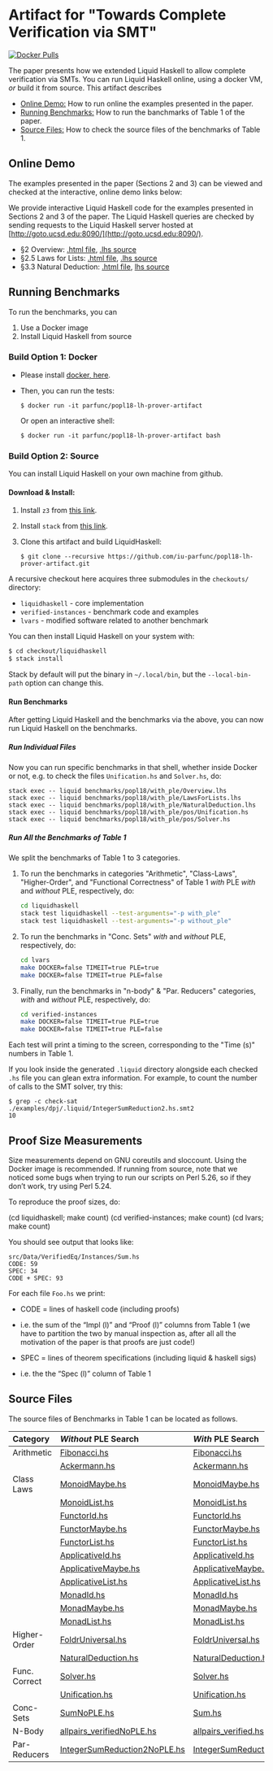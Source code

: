 # Artifact for "Towards Complete Verification via SMT"

[![Docker Pulls](https://img.shields.io/docker/pulls/parfunc/popl18-lh-prover-artifact.svg)](https://hub.docker.com/r/parfunc/popl18-lh-prover-artifact/)

The paper presents how we extended Liquid Haskell 
to allow complete verification via SMTs.
You can run Liquid Haskell online, 
using a docker VM, *or* 
build it from source.
This artifact describes

- [Online Demo:](#online) How to run online the examples presented in the paper. 
- [Running Benchmarks:](#benchmarks) How to run the banchmarks of Table 1 of the paper.
- [Source Files:](#source-files) How to check the source files of the benchmarks of Table 1.



## <a name="online"></a> Online Demo


The examples presented in the paper (Sections 2 and 3) can be viewed 
and checked at the interactive, online demo links below: 


We provide interactive Liquid Haskell code for 
the examples presented in Sections 2 and 3 of the paper. 
The Liquid Haskell queries are checked by sending requests to 
the Liquid Haskell server hosted at [http://goto.ucsd.edu:8090/](http://goto.ucsd.edu:8090/).

- §2 Overview: [.html file](http://goto.ucsd.edu/~nvazou/popl18/_site/Overview.html), [.lhs source](https://raw.githubusercontent.com/ucsd-progsys/liquidhaskell/popl18/benchmarks/popl18/with_ple/Overview.lhs)
- §2.5 Laws for Lists: [.html file](http://goto.ucsd.edu/~nvazou/popl18/_site/LawsForLists.html), [.lhs source](https://raw.githubusercontent.com/ucsd-progsys/liquidhaskell/popl18/benchmarks/popl18/with_ple/LawsForLists.lhs) 
- §3.3 Natural Deduction: [.html file](http://goto.ucsd.edu/~nvazou/popl18/_site/NaturalDeduction.html), [lhs source](https://raw.githubusercontent.com/ucsd-progsys/liquidhaskell/popl18/benchmarks/popl18/with_ple/NaturalDeduction.lhs)


## <a name="benchmarks"></a> Running Benchmarks

To run the benchmarks, you can

1. Use a Docker image 
2. Install Liquid Haskell from source 


### Build Option 1: Docker 

- Please install [docker, here](https://docs.docker.com/engine/installation/).

- Then, you can run the tests:

    ```
    $ docker run -it parfunc/popl18-lh-prover-artifact
    ```

    Or open an interactive shell:

    ```
    $ docker run -it parfunc/popl18-lh-prover-artifact bash
    ```

### Build Option 2: Source 

You can install Liquid Haskell on your own machine from github. 

#### Download & Install:

1. Install `z3` from [this link](https://github.com/Z3Prover/z3/releases).

2. Install `stack` from [this link](https://docs.haskellstack.org/en/stable/README/).

3. Clone this artifact and build LiquidHaskell:

    ```
    $ git clone --recursive https://github.com/iu-parfunc/popl18-lh-prover-artifact.git 
    ```

A recursive checkout here acquires three submodules in the
`checkouts/` directory:
 
 * `liquidhaskell` - core implementation
 * `verified-instances` - benchmark code and examples
 * `lvars` - modified software related to another benchmark

You can then install Liquid Haskell on your system with:
        
```bash
$ cd checkout/liquidhaskell
$ stack install
```

Stack by default will put the binary in `~/.local/bin`, but the
`--local-bin-path` option can change this.


#### Run Benchmarks

After getting Liquid Haskell and the benchmarks via the above,
you can now run Liquid Haskell on the benchmarks.

##### Run Individual Files

Now you can run specific benchmarks in that shell, whether inside
Docker or not, e.g.  to check the files `Unification.hs` and
`Solver.hs`, do:

    stack exec -- liquid benchmarks/popl18/with_ple/Overview.lhs
    stack exec -- liquid benchmarks/popl18/with_ple/LawsForLists.lhs
    stack exec -- liquid benchmarks/popl18/with_ple/NaturalDeduction.lhs
    stack exec -- liquid benchmarks/popl18/with_ple/pos/Unification.hs
    stack exec -- liquid benchmarks/popl18/with_ple/pos/Solver.hs

##### Run All the Benchmarks of Table 1

We split the benchmarks of Table 1 to 3 categories.


1. To run the benchmarks in categories "Arithmetic", "Class-Laws", "Higher-Order", and "Functional Correctness" of Table 1 _with_ PLE _with_ and _without_ PLE, respectively, do:

    ```bash
    cd liquidhaskell
    stack test liquidhaskell --test-arguments="-p with_ple"    
    stack test liquidhaskell --test-arguments="-p without_ple"
    ```


2. To run the benchmarks in "Conc. Sets" _with_ and _without_ PLE, respectively, do:

    ```bash
    cd lvars
    make DOCKER=false TIMEIT=true PLE=true
    make DOCKER=false TIMEIT=true PLE=false
    ```

3. Finally, run the benchmarks in "n-body" & "Par. Reducers" categories, _with_ and _without_ PLE, respectively, do:

    ```bash
    cd verified-instances 
    make DOCKER=false TIMEIT=true PLE=true
    make DOCKER=false TIMEIT=true PLE=false
    ```

Each test will print a timing to the screen, corresponding to the
"Time (s)" numbers in Table 1.

If you look inside the generated `.liquid` directory alongside each
checked `.hs` file you can glean extra information.  For example,
to count the number of calls to the SMT solver, try this:

    $ grep -c check-sat ./examples/dpj/.liquid/IntegerSumReduction2.hs.smt2
    10



## Proof Size Measurements

Size measurements depend on GNU coreutils and sloccount.  Using the
Docker image is recommended.  If running from source, note that we
noticed some bugs when trying to run our scripts on Perl 5.26, so if
they don’t work, try using Perl 5.24.

To reproduce the proof sizes, do:

   (cd liquidhaskell;      make count)
   (cd verified-instances; make count)
   (cd lvars;              make count)

You should see output that looks like:

```
src/Data/VerifiedEq/Instances/Sum.hs
CODE: 59
SPEC: 34
CODE + SPEC: 93
```

For each file `Foo.hs` we print:

* CODE = lines of haskell code (including proofs)
- i.e. the sum of the “Impl (l)” and “Proof (l)” columns from Table 1
(we have to partition the two by manual inspection as, after all all the motivation of the paper is that proofs are just code!)


* SPEC = lines of theorem specifications (including liquid & haskell sigs)
- i.e. the the “Spec (l)” column of Table 1



## <a name="source-files"></a>Source Files 

The source files of Benchmarks in Table 1 can be located as follows.

| Category      | _Without_ PLE Search                                                                                                                             | _With_ PLE Search                                                                                                                             |
| :---------    | :-----------------------                                                                                                                         | :--------------------                                                                                                                         |
| Arithmetic    | [Fibonacci.hs](https://raw.githubusercontent.com/ucsd-progsys/liquidhaskell/popl18/benchmarks/popl18/without_ple/pos/Fibonacci.hs)               | [Fibonacci.hs](https://raw.githubusercontent.com/ucsd-progsys/liquidhaskell/popl18/benchmarks/popl18/with_ple/pos/Fibonacci.hs)               |
|               | [Ackermann.hs](https://raw.githubusercontent.com/ucsd-progsys/liquidhaskell/popl18/benchmarks/popl18/without_ple/pos/Ackermann.hs)               | [Ackermann.hs](https://raw.githubusercontent.com/ucsd-progsys/liquidhaskell/popl18/benchmarks/popl18/with_ple/pos/Ackermann.hs)               |
| Class Laws    | [MonoidMaybe.hs](https://raw.githubusercontent.com/ucsd-progsys/liquidhaskell/popl18/benchmarks/popl18/without_ple/pos/MonoidMaybe.hs)           | [MonoidMaybe.hs](https://raw.githubusercontent.com/ucsd-progsys/liquidhaskell/popl18/benchmarks/popl18/with_ple/pos/MonoidMaybe.hs)           |
|               | [MonoidList.hs](https://raw.githubusercontent.com/ucsd-progsys/liquidhaskell/popl18/benchmarks/popl18/without_ple/pos/MonoidList.hs)             | [MonoidList.hs](https://raw.githubusercontent.com/ucsd-progsys/liquidhaskell/popl18/benchmarks/popl18/with_ple/pos/MonoidList.hs)             |
|               | [FunctorId.hs](https://raw.githubusercontent.com/ucsd-progsys/liquidhaskell/popl18/benchmarks/popl18/without_ple/pos/FunctorId.hs)               | [FunctorId.hs](https://raw.githubusercontent.com/ucsd-progsys/liquidhaskell/popl18/benchmarks/popl18/with_ple/pos/FunctorId.hs)               |
|               | [FunctorMaybe.hs](https://raw.githubusercontent.com/ucsd-progsys/liquidhaskell/popl18/benchmarks/popl18/without_ple/pos/FunctorMaybe.hs)         | [FunctorMaybe.hs](https://raw.githubusercontent.com/ucsd-progsys/liquidhaskell/popl18/benchmarks/popl18/with_ple/pos/FunctorMaybe.hs)         |
|               | [FunctorList.hs](https://raw.githubusercontent.com/ucsd-progsys/liquidhaskell/popl18/benchmarks/popl18/without_ple/pos/FunctorList.hs)           | [FunctorList.hs](https://raw.githubusercontent.com/ucsd-progsys/liquidhaskell/popl18/benchmarks/popl18/with_ple/pos/FunctorList.hs)           |
|               | [ApplicativeId.hs](https://raw.githubusercontent.com/ucsd-progsys/liquidhaskell/popl18/benchmarks/popl18/without_ple/pos/ApplicativeId.hs)       | [ApplicativeId.hs](https://raw.githubusercontent.com/ucsd-progsys/liquidhaskell/popl18/benchmarks/popl18/with_ple/pos/ApplicativeId.hs)       |
|               | [ApplicativeMaybe.hs](https://raw.githubusercontent.com/ucsd-progsys/liquidhaskell/popl18/benchmarks/popl18/without_ple/pos/ApplicativeMaybe.hs) | [ApplicativeMaybe.hs](https://raw.githubusercontent.com/ucsd-progsys/liquidhaskell/popl18/benchmarks/popl18/with_ple/pos/ApplicativeMaybe.hs) |
|               | [ApplicativeList.hs](https://raw.githubusercontent.com/ucsd-progsys/liquidhaskell/popl18/benchmarks/popl18/without_ple/pos/ApplicativeList.hs)   | [ApplicativeList.hs](https://raw.githubusercontent.com/ucsd-progsys/liquidhaskell/popl18/benchmarks/popl18/with_ple/pos/ApplicativeList.hs)   |
|               | [MonadId.hs](https://raw.githubusercontent.com/ucsd-progsys/liquidhaskell/popl18/benchmarks/popl18/without_ple/pos/MonadId.hs)                   | [MonadId.hs](https://raw.githubusercontent.com/ucsd-progsys/liquidhaskell/popl18/benchmarks/popl18/with_ple/pos/MonadId.hs)                   |
|               | [MonadMaybe.hs](https://raw.githubusercontent.com/ucsd-progsys/liquidhaskell/popl18/benchmarks/popl18/without_ple/pos/MonadMaybe.hs)             | [MonadMaybe.hs](https://raw.githubusercontent.com/ucsd-progsys/liquidhaskell/popl18/benchmarks/popl18/with_ple/pos/MonadMaybe.hs)             |
|               | [MonadList.hs](https://raw.githubusercontent.com/ucsd-progsys/liquidhaskell/popl18/benchmarks/popl18/without_ple/pos/MonadList.hs)               | [MonadList.hs](https://raw.githubusercontent.com/ucsd-progsys/liquidhaskell/popl18/benchmarks/popl18/with_ple/pos/MonadList.hs)               |
| Higher-Order  | [FoldrUniversal.hs](https://raw.githubusercontent.com/ucsd-progsys/liquidhaskell/popl18/benchmarks/popl18/without_ple/pos/FoldrUniversal.hs)     | [FoldrUniversal.hs](https://raw.githubusercontent.com/ucsd-progsys/liquidhaskell/popl18/benchmarks/popl18/with_ple/pos/FoldrUniversal.hs)     |
|               | [NaturalDeduction.hs](https://raw.githubusercontent.com/ucsd-progsys/liquidhaskell/popl18/benchmarks/popl18/without_ple/pos/NaturalDeduction.hs) | [NaturalDeduction.hs](https://raw.githubusercontent.com/ucsd-progsys/liquidhaskell/popl18/benchmarks/popl18/with_ple/pos/NaturalDeduction.hs) |
| Func. Correct | [Solver.hs](https://raw.githubusercontent.com/ucsd-progsys/liquidhaskell/popl18/benchmarks/popl18/without_ple/pos/Solver.hs)                     | [Solver.hs](https://raw.githubusercontent.com/ucsd-progsys/liquidhaskell/popl18/benchmarks/popl18/with_ple/pos/Solver.hs)                     |
|               | [Unification.hs](https://raw.githubusercontent.com/ucsd-progsys/liquidhaskell/popl18/benchmarks/popl18/without_ple/pos/Unification.hs)           | [Unification.hs](https://raw.githubusercontent.com/ucsd-progsys/liquidhaskell/popl18/benchmarks/popl18/with_ple/pos/Unification.hs)           |
| Conc-Sets     | [SumNoPLE.hs](https://raw.githubusercontent.com/iu-parfunc/lvars/popl18/src/lvish/tests/verified/SumNoPLE.hs)                                    | [Sum.hs](https://raw.githubusercontent.com/iu-parfunc/lvars/popl18/src/lvish/tests/verified/Sum.hs)                                           |
| N-Body        | [allpairs_verifiedNoPLE.hs](https://raw.githubusercontent.com/iu-parfunc/verified-instances/popl18/examples/nbody/allpairs_verifiedNoPLE.hs)     | [allpairs_verified.hs](https://raw.githubusercontent.com/iu-parfunc/verified-instances/popl18/examples/nbody/allpairs_verified.hs)            |
| Par-Reducers  | [IntegerSumReduction2NoPLE.hs](https://raw.githubusercontent.com/iu-parfunc/verified-instances/popl18/examples/dpj/IntegerSumReduction2NoPLE.hs) | [IntegerSumReduction2.hs](https://raw.githubusercontent.com/iu-parfunc/verified-instances/popl18/examples/dpj/IntegerSumReduction2.hs)        |
